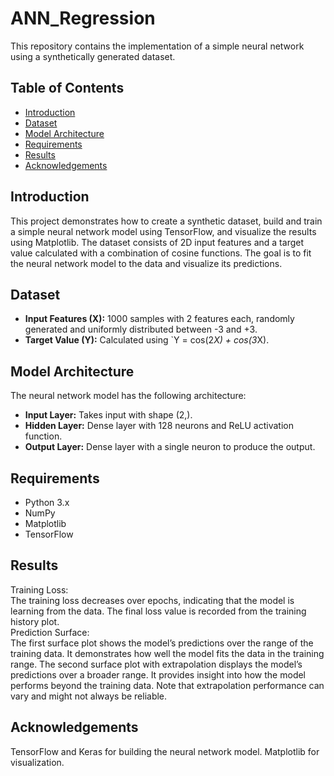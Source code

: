 # ANN_Regression

This repository contains the implementation of a simple neural network using a synthetically generated dataset.

## Table of Contents
- [Introduction](#introduction)
- [Dataset](#dataset)
- [Model Architecture](#model-architecture)
- [Requirements](#requirements)
- [Results](#results)
- [Acknowledgements](#acknowledgements)

## Introduction

This project demonstrates how to create a synthetic dataset, build and train a simple neural network model using TensorFlow, and visualize the results using Matplotlib. The dataset consists of 2D input features and a target value calculated with a combination of cosine functions. The goal is to fit the neural network model to the data and visualize its predictions.

## Dataset

- **Input Features (X):** 1000 samples with 2 features each, randomly generated and uniformly distributed between -3 and +3.
- **Target Value (Y):** Calculated using `Y = cos(2*X) + cos(3*X).

## Model Architecture

The neural network model has the following architecture:

- **Input Layer:** Takes input with shape (2,).
- **Hidden Layer:** Dense layer with 128 neurons and ReLU activation function.
- **Output Layer:** Dense layer with a single neuron to produce the output.

## Requirements

- Python 3.x
- NumPy
- Matplotlib
- TensorFlow


## Results
Training Loss: <br> The training loss decreases over epochs, indicating that the model is learning from the data. The final loss value is recorded from the training history plot.<br>
Prediction Surface:<br>
The first surface plot shows the model’s predictions over the range of the training data. It demonstrates how well the model fits the data in the training range.
The second surface plot with extrapolation displays the model’s predictions over a broader range. It provides insight into how the model performs beyond the training data. Note that extrapolation performance can vary and might not always be reliable.

## Acknowledgements
TensorFlow and Keras for building the neural network model.
Matplotlib for visualization.



